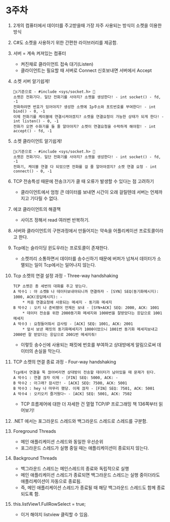 # 3주차

1. 2개의 컴퓨터에서 데이터를 주고받을때 가장 자주 사용되는 방식이 소켓을 이용한 방식
2. C#도 소켓을 사용하기 위한 간편한 라이브러리를 제공함.
3. 서버 = 계속 켜져있는 컴퓨터
	* 켜진채로 클라이언트 접속 대기(Listen)
	* 클라이언트는 필요할 때 서버로 Connect 신호보내면 서버에서 Accept 
4. 소켓 서버 알기쉽게!
	```
	🥽c기준으로 - #include <sys/socket.h> 🥽
	소켓은 전화기다. 일단 전화기를 사야지? 소켓을 생성한다! - int socket() - fd, -1
	전화하려면 번호가 있어야지? 생성한 소켓에 Ip주소와 포트번호를 부여한다! - int bind() - 0, -1
	이제 전화기를 케이블에 연결시켜야겠지? 소켓을 연결요청이 가능한 상태가 되게 한다! - int listen() - 0, -1
	전화가 오면 수화기를 들 줄 알아야지? 소켓이 연결요청을 수락하게 해야함! - int accept() - fd, -1
	```
5. 소켓 클라이언트 알기쉽게!
	```
	🥽c기준으로 - #include <sys/socket.h> 🥽
	소켓은 전화기다. 일단 전화기를 사야지? 소켓을 생성한다! - int socket() - fd, -1
	전화기, 케이블 연결 다 되었으면 전화를 걸 줄 알아야겠지? 소켓 연결 요청 - int connect() - 0, -1
	```
6. TCP 전송특성 때문에 전송크기가 클 때 오류가 발생할 수 있다는 점 고려하기
	* 클라이언트에서 엄청 큰 데이터를 보내면 시간이 오래 걸릴텐데 서버는 언제까지고 기다릴 수 없다.
7. 에코 클라이언트의 해결책
	* 사이즈 정해서 read 여러번 반복하기.
8. 서버와 클라이언트의 구현과정에서 만들어지는 약속을 어플리케이션 프로토콜이라고 한다.
9. Tcp에는 슬라이딩 윈도우라는 프로토콜이 존재한다.
	* 소켓끼리 소통하면서 데이터를 송수신하기 때문에 버퍼가 넘쳐서 데이터가 소멸되는 일이 Tcp에서는 일어나지 않는다.
10. Tcp 소켓의 연결 설정 과정 - Three-way handshaking
	```
	TCP 소켓은 총 세번의 대화를 주고 받는다.
	A 악수1 : 야 소켓B 나 데이터보내야되니까 연결하자 - [SYN] SEQ(동기화메시지): 1000, ACK(응답메시지): -
		* 처음 연결요청에 사용되는 메세지 - 동기화 메세지
	B 악수2 : 오키 나 준비됐어 언제든 보내 - [SYN+ACK] SEQ: 2000, ACK: 1001
		* 데이터 전송을 위한 2000동기화 메세지와 1000번을 잘받았다는 응답으로 1001메세지
	A 악수3 : 요청들어줘서 감사링 - [ACK] SEQ: 1001, ACK: 2001
		* 앞서 보낸 패킷의 동기화메세지가 1000이었으니 1001번 동기화 메세지보내고 2000번 잘 받았다는 응답으로 2001번 메세지줘!
	```
	* 이렇듯 송수신에 사용되는 패킷에 번호를 부여하고 상대방에게 알림으로써 데이터의 손실을 막는다.
11. TCP 소켓의 연결 종료 과정 - Four-way handshaking
	```
	Tcp에서 연결을 뚝 끊어버리면 상대방이 전송할 데이터가 남아있을 때 문제가 된다.
	A 악수1 : 연결 끊자 이제 - [FIN] SEQ: 5000, ACK: -
	B 악수2 : 아그래? 잠시만! - [ACK] SEQ: 7500, ACK: 5001
	B 악수3 : hey 나 마무리 했당. 이제 끊자 - [FIN] SEQ: 7501, ACK: 5001
	A 악수4 : 오키오키 즐거웠다~ - [ACK] SEQ: 5001, ACK: 7502
	```
	* TCP 흐름제어에 대한 더 자세한 건 열혈 TCP/IP 프로그래밍 책 136쪽부터 읽어보기!
12. .NET 에서는 포그라운드 스레드와 백그라운드 스레드로 스레드를 구분함.
13. Foreground Threads
	* 메인 애플리케이션 스레드와 동일한 우선순위
	* 포그라운드 스레드가 실행 중일 때는 애플리케이션이 종료되지 않는다. 
14. Background Threads
	* 백그라운드 스레드는 메인스레드의 종료와 독립적으로 실행
	* 메인 애플리케이션 스레드가 종료되면 백그라운드 스레드는 실행 중이더라도 애플리케이션이 자동으로 종료됨.
	* 즉, 메인 애플리케이션 스레드가 종료될 때 해당 백그라운드 스레드도 함께 종료되도록 함.

15. this.listView1.FullRowSelect = true;
	* 이거 해야지 listview 클릭할 수 있음.